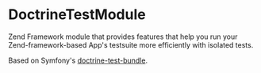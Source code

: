 # DoctrineTestModule

Zend Framework module that provides features that help you run your Zend-framework-based App's testsuite more efficiently with isolated tests.

Based on Symfony's [doctrine-test-bundle](https://github.com/dmaicher/doctrine-test-bundle).

